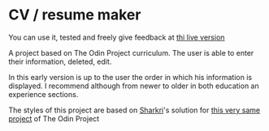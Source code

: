 # CV / resume maker

You can use it, tested and freely give feedback at [thi live version](https://ese-rafa-cv-maker.netlify.app/)

A project based on The Odin Project curriculum.
The user is able to enter their information, deleted, edit.

In this early version is up to the user the order in which his information is displayed. I recommend although from newer to older in both education an experience sections.

The styles of this project are based on [Sharkri](https://github.com/Sharkri)'s solution for [this very same project](https://github.com/Sharkri/cv-application) of The Odin Project

